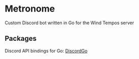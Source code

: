 # Metronome

Custom Discord bot written in Go for the Wind Tempos server

## Packages

Discord API bindings for Go: [DiscordGo](https://github.com/bwmarrin/discordgo)